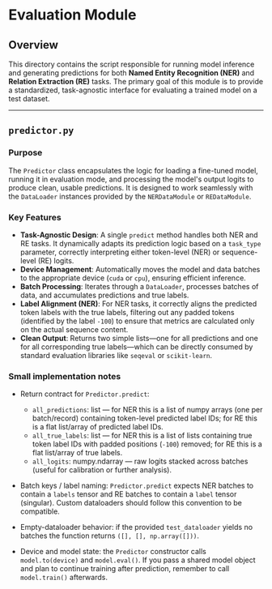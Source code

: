 # Evaluation Module

## Overview

This directory contains the script responsible for running model inference and generating predictions for both **Named Entity Recognition (NER)** and **Relation Extraction (RE)** tasks. The primary goal of this module is to provide a standardized, task-agnostic interface for evaluating a trained model on a test dataset.

---

## `predictor.py`

### Purpose

The `Predictor` class encapsulates the logic for loading a fine-tuned model, running it in evaluation mode, and processing the model's output logits to produce clean, usable predictions. It is designed to work seamlessly with the `DataLoader` instances provided by the `NERDataModule` or `REDataModule`.

### Key Features

-   **Task-Agnostic Design**: A single `predict` method handles both NER and RE tasks. It dynamically adapts its prediction logic based on a `task_type` parameter, correctly interpreting either token-level (NER) or sequence-level (RE) logits.
-   **Device Management**: Automatically moves the model and data batches to the appropriate device (`cuda` or `cpu`), ensuring efficient inference.
-   **Batch Processing**: Iterates through a `DataLoader`, processes batches of data, and accumulates predictions and true labels.
-   **Label Alignment (NER)**: For NER tasks, it correctly aligns the predicted token labels with the true labels, filtering out any padded tokens (identified by the label `-100`) to ensure that metrics are calculated only on the actual sequence content.
-   **Clean Output**: Returns two simple lists—one for all predictions and one for all corresponding true labels—which can be directly consumed by standard evaluation libraries like `seqeval` or `scikit-learn`.

### Small implementation notes

- Return contract for `Predictor.predict`:
	- `all_predictions`: list — for NER this is a list of numpy arrays (one per batch/record) containing token-level predicted label IDs; for RE this is a flat list/array of predicted label IDs.
	- `all_true_labels`: list — for NER this is a list of lists containing true token label IDs with padded positions (`-100`) removed; for RE this is a flat list/array of true labels.
	- `all_logits`: numpy.ndarray — raw logits stacked across batches (useful for calibration or further analysis).

- Batch keys / label naming: `Predictor.predict` expects NER batches to contain a `labels` tensor and RE batches to contain a `label` tensor (singular). Custom dataloaders should follow this convention to be compatible.

- Empty-dataloader behavior: if the provided `test_dataloader` yields no batches the function returns `([], [], np.array([]))`.

- Device and model state: the `Predictor` constructor calls `model.to(device)` and `model.eval()`. If you pass a shared model object and plan to continue training after prediction, remember to call `model.train()` afterwards.